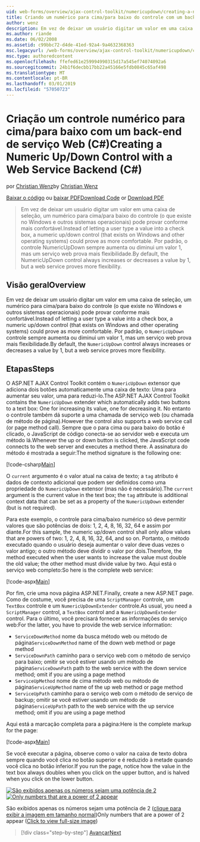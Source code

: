 ```yaml
---
uid: web-forms/overview/ajax-control-toolkit/numericupdown/creating-a-numeric-up-down-control-with-a-web-service-backend-cs
title: Criando um numérico para cima/para baixo do controle com um back-end de serviço da Web (c#) | Microsoft Docs
author: wenz
description: Em vez de deixar um usuário digitar um valor em uma caixa de seleção, um controle (o que existe no Windows e outros sistemas operacionais) para cima/baixo numérico pode revelar mais assim como c...
ms.author: riande
ms.date: 06/02/2008
ms.assetid: c99bbc72-d4de-41ed-92a4-9a4632368363
msc.legacyurl: /web-forms/overview/ajax-control-toolkit/numericupdown/creating-a-numeric-up-down-control-with-a-web-service-backend-cs
msc.type: authoredcontent
ms.openlocfilehash: ffefed61e259994990315d17a545ef74074092a6
ms.sourcegitcommit: 24b1f6decbb17bb22a45166e5fdb0845c65af498
ms.translationtype: MT
ms.contentlocale: pt-BR
ms.lasthandoff: 03/01/2019
ms.locfileid: "57050723"
---
```

<a name="creating-a-numeric-updown-control-with-a-web-service-backend-c"></a><span data-ttu-id="1d6dc-103">Criação um controle numérico para cima/para baixo com um back-end de serviço Web (C#)</span><span class="sxs-lookup"><span data-stu-id="1d6dc-103">Creating a Numeric Up/Down Control with a Web Service Backend (C#)</span></span>
====================
<span data-ttu-id="1d6dc-104">por [Christian Wenz](https://github.com/wenz)</span><span class="sxs-lookup"><span data-stu-id="1d6dc-104">by [Christian Wenz](https://github.com/wenz)</span></span>

<span data-ttu-id="1d6dc-105">[Baixar o código](http://download.microsoft.com/download/9/3/f/93f8daea-bebd-4821-833b-95205389c7d0/numericupdown1.cs.zip) ou [baixar PDF](http://download.microsoft.com/download/2/d/c/2dc10e34-6983-41d4-9c08-f78f5387d32b/numericupdown1CS.pdf)</span><span class="sxs-lookup"><span data-stu-id="1d6dc-105">[Download Code](http://download.microsoft.com/download/9/3/f/93f8daea-bebd-4821-833b-95205389c7d0/numericupdown1.cs.zip) or [Download PDF](http://download.microsoft.com/download/2/d/c/2dc10e34-6983-41d4-9c08-f78f5387d32b/numericupdown1CS.pdf)</span></span>

> <span data-ttu-id="1d6dc-106">Em vez de deixar um usuário digitar um valor em uma caixa de seleção, um numérico para cima/para baixo do controle (o que existe no Windows e outros sistemas operacionais) pode provar conforme mais confortável.</span><span class="sxs-lookup"><span data-stu-id="1d6dc-106">Instead of letting a user type a value into a check box, a numeric up/down control (that exists on Windows and other operating systems) could prove as more comfortable.</span></span> <span data-ttu-id="1d6dc-107">Por padrão, o controle NumericUpDown sempre aumenta ou diminui um valor 1, mas um serviço web prova mais flexibilidade.</span><span class="sxs-lookup"><span data-stu-id="1d6dc-107">By default, the NumericUpDown control always increases or decreases a value by 1, but a web service proves more flexibility.</span></span>


## <a name="overview"></a><span data-ttu-id="1d6dc-108">Visão geral</span><span class="sxs-lookup"><span data-stu-id="1d6dc-108">Overview</span></span>

<span data-ttu-id="1d6dc-109">Em vez de deixar um usuário digitar um valor em uma caixa de seleção, um numérico para cima/para baixo do controle (o que existe no Windows e outros sistemas operacionais) pode provar conforme mais confortável.</span><span class="sxs-lookup"><span data-stu-id="1d6dc-109">Instead of letting a user type a value into a check box, a numeric up/down control (that exists on Windows and other operating systems) could prove as more comfortable.</span></span> <span data-ttu-id="1d6dc-110">Por padrão, o `NumericUpDown` controle sempre aumenta ou diminui um valor 1, mas um serviço web prova mais flexibilidade.</span><span class="sxs-lookup"><span data-stu-id="1d6dc-110">By default, the `NumericUpDown` control always increases or decreases a value by 1, but a web service proves more flexibility.</span></span>

## <a name="steps"></a><span data-ttu-id="1d6dc-111">Etapas</span><span class="sxs-lookup"><span data-stu-id="1d6dc-111">Steps</span></span>

<span data-ttu-id="1d6dc-112">O ASP.NET AJAX Control Toolkit contém o `NumericUpDown` extensor que adiciona dois botões automaticamente uma caixa de texto: Uma para aumentar seu valor, uma para reduzi-lo.</span><span class="sxs-lookup"><span data-stu-id="1d6dc-112">The ASP.NET AJAX Control Toolkit contains the `NumericUpDown` extender which automatically adds two buttons to a text box: One for increasing its value, one for decreasing it.</span></span> <span data-ttu-id="1d6dc-113">No entanto o controle também dá suporte a uma chamada de serviço web (ou chamada de método de página).</span><span class="sxs-lookup"><span data-stu-id="1d6dc-113">However the control also supports a web service call (or page method call).</span></span> <span data-ttu-id="1d6dc-114">Sempre que o para cima ou para baixo do botão é clicado, o JavaScript de código conecta-se ao servidor web e executa um método lá.</span><span class="sxs-lookup"><span data-stu-id="1d6dc-114">Whenever the up or down button is clicked, the JavaScript code connects to the web server and executes a method there.</span></span> <span data-ttu-id="1d6dc-115">A assinatura do método é mostrada a seguir:</span><span class="sxs-lookup"><span data-stu-id="1d6dc-115">The method signature is the following one:</span></span>

[!code-csharp[Main](creating-a-numeric-up-down-control-with-a-web-service-backend-cs/samples/sample1.cs)]

<span data-ttu-id="1d6dc-116">O `current` argumento é o valor atual na caixa de texto; a `tag` atributo é dados de contexto adicional que podem ser definidos como uma propriedade do `NumericUpDown` extensor (mas não é necessário).</span><span class="sxs-lookup"><span data-stu-id="1d6dc-116">The `current` argument is the current value in the text box; the `tag` attribute is additional context data that can be set as a property of the `NumericUpDown` extender (but is not required).</span></span>

<span data-ttu-id="1d6dc-117">Para este exemplo, o controle para cima/baixo numérico só deve permitir valores que são potências de dois: 1, 2, 4, 8, 16, 32, 64 e assim por diante.</span><span class="sxs-lookup"><span data-stu-id="1d6dc-117">For this sample, the numeric up/down control shall only allow values that are powers of two: 1, 2, 4, 8, 16, 32, 64, and so on.</span></span> <span data-ttu-id="1d6dc-118">Portanto, o método executado quando o usuário deseja aumentar o valor deve duas vezes o valor antigo; o outro método deve dividir o valor por dois.</span><span class="sxs-lookup"><span data-stu-id="1d6dc-118">Therefore, the method executed when the user wants to increase the value must double the old value; the other method must divide value by two.</span></span> <span data-ttu-id="1d6dc-119">Aqui está o serviço web completo:</span><span class="sxs-lookup"><span data-stu-id="1d6dc-119">So here is the complete web service:</span></span>

[!code-aspx[Main](creating-a-numeric-up-down-control-with-a-web-service-backend-cs/samples/sample2.aspx)]

<span data-ttu-id="1d6dc-120">Por fim, crie uma nova página ASP.NET.</span><span class="sxs-lookup"><span data-stu-id="1d6dc-120">Finally, create a new ASP.NET page.</span></span> <span data-ttu-id="1d6dc-121">Como de costume, você precisa de uma `ScriptManager` controle, um `TextBox` controle e um `NumericUpDownExtender` controle.</span><span class="sxs-lookup"><span data-stu-id="1d6dc-121">As usual, you need a `ScriptManager` control, a `TextBox` control and a `NumericUpDownExtender` control.</span></span> <span data-ttu-id="1d6dc-122">Para o último, você precisará fornecer as informações do serviço web:</span><span class="sxs-lookup"><span data-stu-id="1d6dc-122">For the latter, you have to provide the web service information:</span></span>

- <span data-ttu-id="1d6dc-123">`ServiceDownMethod` nome da busca método web ou método de página</span><span class="sxs-lookup"><span data-stu-id="1d6dc-123">`ServiceDownMethod` name of the down web method or page method</span></span>
- <span data-ttu-id="1d6dc-124">`ServiceDownPath` caminho para o serviço web com o método de serviço para baixo; omitir se você estiver usando um método de página</span><span class="sxs-lookup"><span data-stu-id="1d6dc-124">`ServiceDownPath` path to the web service with the down service method; omit if you are using a page method</span></span>
- <span data-ttu-id="1d6dc-125">`ServiceUpMethod` nome de cima método web ou método de página</span><span class="sxs-lookup"><span data-stu-id="1d6dc-125">`ServiceUpMethod` name of the up web method or page method</span></span>
- <span data-ttu-id="1d6dc-126">`ServiceUpPath` caminho para o serviço web com o método de serviço de backup; omitir se você estiver usando um método de página</span><span class="sxs-lookup"><span data-stu-id="1d6dc-126">`ServiceUpPath` path to the web service with the up service method; omit if you are using a page method</span></span>

<span data-ttu-id="1d6dc-127">Aqui está a marcação completa para a página:</span><span class="sxs-lookup"><span data-stu-id="1d6dc-127">Here is the complete markup for the page:</span></span>

[!code-aspx[Main](creating-a-numeric-up-down-control-with-a-web-service-backend-cs/samples/sample3.aspx)]

<span data-ttu-id="1d6dc-128">Se você executar a página, observe como o valor na caixa de texto dobra sempre quando você clica no botão superior e é reduzido à metade quando você clica no botão inferior.</span><span class="sxs-lookup"><span data-stu-id="1d6dc-128">If you run the page, notice how the value in the text box always doubles when you click on the upper button, and is halved when you click on the lower button.</span></span>


<span data-ttu-id="1d6dc-129">[![São exibidos apenas os números sejam uma potência de 2](creating-a-numeric-up-down-control-with-a-web-service-backend-cs/_static/image2.png)](creating-a-numeric-up-down-control-with-a-web-service-backend-cs/_static/image1.png)</span><span class="sxs-lookup"><span data-stu-id="1d6dc-129">[![Only numbers that are a power of 2 appear](creating-a-numeric-up-down-control-with-a-web-service-backend-cs/_static/image2.png)](creating-a-numeric-up-down-control-with-a-web-service-backend-cs/_static/image1.png)</span></span>

<span data-ttu-id="1d6dc-130">São exibidos apenas os números sejam uma potência de 2 ([clique para exibir a imagem em tamanho normal](creating-a-numeric-up-down-control-with-a-web-service-backend-cs/_static/image3.png))</span><span class="sxs-lookup"><span data-stu-id="1d6dc-130">Only numbers that are a power of 2 appear ([Click to view full-size image](creating-a-numeric-up-down-control-with-a-web-service-backend-cs/_static/image3.png))</span></span>

> [!div class="step-by-step"]
> [<span data-ttu-id="1d6dc-131">Avançar</span><span class="sxs-lookup"><span data-stu-id="1d6dc-131">Next</span></span>](creating-a-numeric-up-down-control-with-a-web-service-backend-vb.md)
